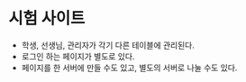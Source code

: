 # 시험 사이트

- 학생, 선생님, 관리자가 각기 다른 테이블에 관리된다.
- 로그인 하는 페이지가 별도로 있다.
- 페이지를 한 서버에 만들 수도 있고, 별도의 서버로 나눌 수도 있다.
